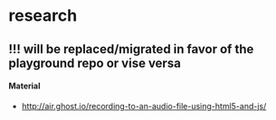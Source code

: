 # research


## !!! will be replaced/migrated in favor of the playground repo or vise versa

#### Material
- http://air.ghost.io/recording-to-an-audio-file-using-html5-and-js/

